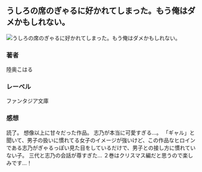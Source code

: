 ## うしろの席のぎゃるに好かれてしまった。もう俺はダメかもしれない。
![うしろの席のぎゃるに好かれてしまった。もう俺はダメかもしれない。](https://cdn.discordapp.com/attachments/1211570779934695494/1217679132486402158/1f74rbBGbzzKU2MM4CPH3MEtaRUQXgu_brsrEj5QrJNUqDGQbMJhcb5g6xOWhFA.png?ex=6604e710&is=65f27210&hm=ac6918ceef46f4def66c0111c1df0c24ccdc577f7918d25e81d2e415e9a61099&)
### 著者
陸奥こはる
### レーベル
ファンタジア文庫
### 感想
読了。
想像以上に甘々だった作品。
志乃が本当に可愛すぎる…。
「ギャル」と聞いて、男子の扱いに慣れてる女子のイメージが強いけど、この作品なヒロインである志乃がぎゃるっぽい見た目をしているだけで、男子との接し方に慣れていない子。
三代と志乃の会話が尊すぎた…
２巻はクリスマス編だと思うので楽しみです…！